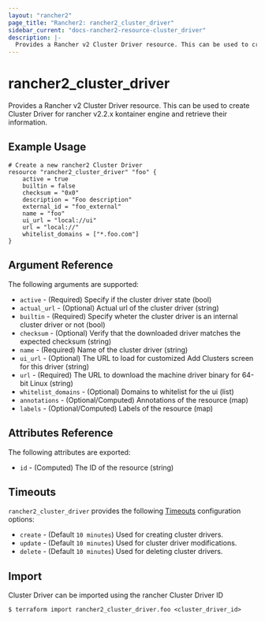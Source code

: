 ```yaml
---
layout: "rancher2"
page_title: "Rancher2: rancher2_cluster_driver"
sidebar_current: "docs-rancher2-resource-cluster_driver"
description: |-
  Provides a Rancher v2 Cluster Driver resource. This can be used to create Cluster Driver for rancher v2 rke clusters and retrieve their information.
---
```


# rancher2\_cluster\_driver

Provides a Rancher v2 Cluster Driver resource. This can be used to create Cluster Driver for rancher v2.2.x kontainer engine and retrieve their information.

## Example Usage

```hcl
# Create a new rancher2 Cluster Driver
resource "rancher2_cluster_driver" "foo" {
    active = true
    builtin = false
    checksum = "0x0"
    description = "Foo description"
    external_id = "foo_external"
    name = "foo"
    ui_url = "local://ui"
    url = "local://"
    whitelist_domains = ["*.foo.com"]
}
```

## Argument Reference

The following arguments are supported:

* `active` - (Required) Specify if the cluster driver state (bool)
* `actual_url` - (Optional) Actual url of the cluster driver (string)
* `builtin` - (Required) Specify wheter the cluster driver is an internal cluster driver or not (bool)
* `checksum` - (Optional) Verify that the downloaded driver matches the expected checksum (string)
* `name` - (Required) Name of the cluster driver (string)
* `ui_url` - (Optional) The URL to load for customized Add Clusters screen for this driver (string)
* `url` - (Required) The URL to download the machine driver binary for 64-bit Linux (string)
* `whitelist_domains` - (Optional) Domains to whitelist for the ui (list)
* `annotations` - (Optional/Computed) Annotations of the resource (map)
* `labels` - (Optional/Computed) Labels of the resource (map)

## Attributes Reference

The following attributes are exported:

* `id` - (Computed) The ID of the resource (string)

## Timeouts

`rancher2_cluster_driver` provides the following
[Timeouts](https://www.terraform.io/docs/configuration/resources.html#operation-timeouts) configuration options:

- `create` - (Default `10 minutes`) Used for creating cluster drivers.
- `update` - (Default `10 minutes`) Used for cluster driver modifications.
- `delete` - (Default `10 minutes`) Used for deleting cluster drivers.

## Import

Cluster Driver can be imported using the rancher Cluster Driver ID

```
$ terraform import rancher2_cluster_driver.foo <cluster_driver_id>
```
